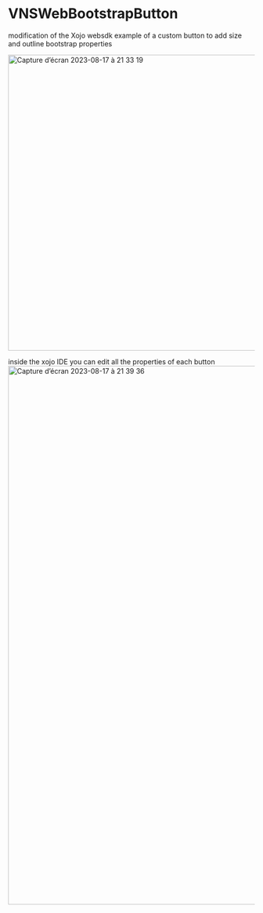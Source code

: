 # VNSWebBootstrapButton
modification of the Xojo websdk example of a custom button to add size and outline bootstrap properties

<img width="603" alt="Capture d’écran 2023-08-17 à 21 33 19" src="https://github.com/JYPochez/VNSWebBootstrapButton/assets/92308733/3057cfa7-259f-4d8e-a6fc-edfdab3dca28">

inside the xojo IDE you can edit all the properties of each button
<img width="1098" alt="Capture d’écran 2023-08-17 à 21 39 36" src="https://github.com/JYPochez/VNSWebBootstrapButton/assets/92308733/9ae27bc1-a553-4d30-9197-b803fafe59d3">
